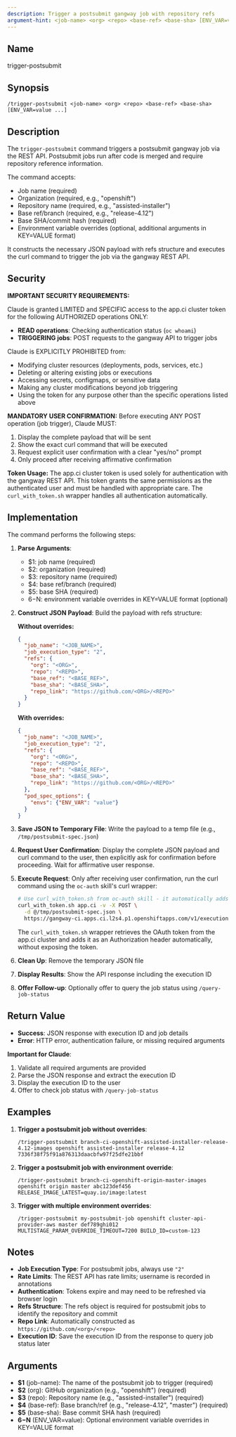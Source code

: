 ```yaml
---
description: Trigger a postsubmit gangway job with repository refs
argument-hint: <job-name> <org> <repo> <base-ref> <base-sha> [ENV_VAR=value ...]
---
```


## Name
trigger-postsubmit

## Synopsis
```
/trigger-postsubmit <job-name> <org> <repo> <base-ref> <base-sha> [ENV_VAR=value ...]
```

## Description

The `trigger-postsubmit` command triggers a postsubmit gangway job via the REST API. Postsubmit jobs run after code is merged and require repository reference information.

The command accepts:
- Job name (required)
- Organization (required, e.g., "openshift")
- Repository name (required, e.g., "assisted-installer")
- Base ref/branch (required, e.g., "release-4.12")
- Base SHA/commit hash (required)
- Environment variable overrides (optional, additional arguments in KEY=VALUE format)

It constructs the necessary JSON payload with refs structure and executes the curl command to trigger the job via the gangway REST API.

## Security

**IMPORTANT SECURITY REQUIREMENTS:**

Claude is granted LIMITED and SPECIFIC access to the app.ci cluster token for the following AUTHORIZED operations ONLY:
- **READ operations**: Checking authentication status (`oc whoami`)
- **TRIGGERING jobs**: POST requests to the gangway API to trigger jobs

Claude is EXPLICITLY PROHIBITED from:
- Modifying cluster resources (deployments, pods, services, etc.)
- Deleting or altering existing jobs or executions
- Accessing secrets, configmaps, or sensitive data
- Making any cluster modifications beyond job triggering
- Using the token for any purpose other than the specific operations listed above

**MANDATORY USER CONFIRMATION:**
Before executing ANY POST operation (job trigger), Claude MUST:
1. Display the complete payload that will be sent
2. Show the exact curl command that will be executed
3. Request explicit user confirmation with a clear "yes/no" prompt
4. Only proceed after receiving affirmative confirmation

**Token Usage:**
The app.ci cluster token is used solely for authentication with the gangway REST API. This token grants the same permissions as the authenticated user and must be handled with appropriate care. The `curl_with_token.sh` wrapper handles all authentication automatically.

## Implementation

The command performs the following steps:

1. **Parse Arguments**:
   - $1: job name (required)
   - $2: organization (required)
   - $3: repository name (required)
   - $4: base ref/branch (required)
   - $5: base SHA (required)
   - $6-$N: environment variable overrides in KEY=VALUE format (optional)

3. **Construct JSON Payload**: Build the payload with refs structure:

   **Without overrides:**
   ```json
   {
     "job_name": "<JOB_NAME>",
     "job_execution_type": "2",
     "refs": {
       "org": "<ORG>",
       "repo": "<REPO>",
       "base_ref": "<BASE_REF>",
       "base_sha": "<BASE_SHA>",
       "repo_link": "https://github.com/<ORG>/<REPO>"
     }
   }
   ```

   **With overrides:**
   ```json
   {
     "job_name": "<JOB_NAME>",
     "job_execution_type": "2",
     "refs": {
       "org": "<ORG>",
       "repo": "<REPO>",
       "base_ref": "<BASE_REF>",
       "base_sha": "<BASE_SHA>",
       "repo_link": "https://github.com/<ORG>/<REPO>"
     },
     "pod_spec_options": {
       "envs": {"ENV_VAR": "value"}
     }
   }
   ```

4. **Save JSON to Temporary File**: Write the payload to a temp file (e.g., `/tmp/postsubmit-spec.json`)

5. **Request User Confirmation**: Display the complete JSON payload and curl command to the user, then explicitly ask for confirmation before proceeding. Wait for affirmative user response.

6. **Execute Request**: Only after receiving user confirmation, run the curl command using the `oc-auth` skill's curl wrapper:
   ```bash
   # Use curl_with_token.sh from oc-auth skill - it automatically adds the OAuth token
   curl_with_token.sh app.ci -v -X POST \
     -d @/tmp/postsubmit-spec.json \
     https://gangway-ci.apps.ci.l2s4.p1.openshiftapps.com/v1/executions
   ```
   The `curl_with_token.sh` wrapper retrieves the OAuth token from the app.ci cluster and adds it as an Authorization header automatically, without exposing the token.

7. **Clean Up**: Remove the temporary JSON file

8. **Display Results**: Show the API response including the execution ID

9. **Offer Follow-up**: Optionally offer to query the job status using `/query-job-status`

## Return Value
- **Success**: JSON response with execution ID and job details
- **Error**: HTTP error, authentication failure, or missing required arguments

**Important for Claude**:
1. Validate all required arguments are provided
2. Parse the JSON response and extract the execution ID
3. Display the execution ID to the user
4. Offer to check job status with `/query-job-status`

## Examples

1. **Trigger a postsubmit job without overrides**:
   ```
   /trigger-postsubmit branch-ci-openshift-assisted-installer-release-4.12-images openshift assisted-installer release-4.12 7336f38f75f91a876313daacbfw97f25dfe21bbf
   ```

2. **Trigger a postsubmit job with environment override**:
   ```
   /trigger-postsubmit branch-ci-openshift-origin-master-images openshift origin master abc123def456 RELEASE_IMAGE_LATEST=quay.io/image:latest
   ```

3. **Trigger with multiple environment overrides**:
   ```
   /trigger-postsubmit my-postsubmit-job openshift cluster-api-provider-aws master def789ghi012 MULTISTAGE_PARAM_OVERRIDE_TIMEOUT=7200 BUILD_ID=custom-123
   ```

## Notes

- **Job Execution Type**: For postsubmit jobs, always use `"2"`
- **Rate Limits**: The REST API has rate limits; username is recorded in annotations
- **Authentication**: Tokens expire and may need to be refreshed via browser login
- **Refs Structure**: The refs object is required for postsubmit jobs to identify the repository and commit
- **Repo Link**: Automatically constructed as `https://github.com/<org>/<repo>`
- **Execution ID**: Save the execution ID from the response to query job status later

## Arguments
- **$1** (job-name): The name of the postsubmit job to trigger (required)
- **$2** (org): GitHub organization (e.g., "openshift") (required)
- **$3** (repo): Repository name (e.g., "assisted-installer") (required)
- **$4** (base-ref): Base branch/ref (e.g., "release-4.12", "master") (required)
- **$5** (base-sha): Base commit SHA hash (required)
- **$6-$N** (ENV_VAR=value): Optional environment variable overrides in KEY=VALUE format
